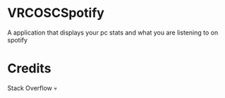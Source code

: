 # VRCOSCSpotify
A application that displays your pc stats and what you are listening to on spotify

# Credits
Stack Overflow 💀
